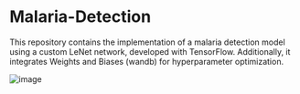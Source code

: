 # Malaria-Detection
This repository contains the implementation of a malaria detection model using a custom LeNet network, developed with TensorFlow. Additionally, it integrates Weights and Biases (wandb) for hyperparameter optimization.

![image](/example.png)
